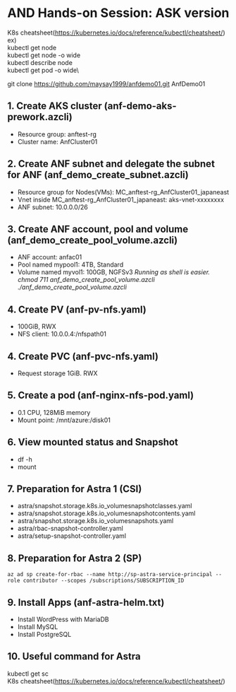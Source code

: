 # AND Hands-on Session: ASK version

K8s cheatsheet(https://kubernetes.io/docs/reference/kubectl/cheatsheet/)\
ex)\
kubectl get node\
kubectl get node -o wide\
kubectl describe node\
kubectl get pod -o wide\

git clone https://github.com/maysay1999/anfdemo01.git AnfDemo01

## 1. Create AKS cluster (anf-demo-aks-prework.azcli)
- Resource group: anftest-rg
- Cluster name: AnfCluster01

## 2. Create ANF subnet and delegate the subnet for ANF (anf_demo_create_subnet.azcli)
- Resource group for Nodes(VMs): MC_anftest-rg_AnfCluster01_japaneast
- Vnet inside MC_anftest-rg_AnfCluster01_japaneast: aks-vnet-xxxxxxxx
- ANF subnet: 10.0.0.0/26

## 3. Create ANF account, pool and volume (anf_demo_create_pool_volume.azcli)
- ANF account: anfac01
- Pool named mypool1: 4TB, Standard
- Volume named myvol1: 100GB, NGFSv3
*Running as shell is easier.*
*chmod 711 anf_demo_create_pool_volume.azcli*
*./anf_demo_create_pool_volume.azcli*

## 4. Create PV (anf-pv-nfs.yaml)
- 100GiB, RWX
- NFS client: 10.0.0.4:/nfspath01

## 4. Create PVC (anf-pvc-nfs.yaml)
- Request storage 1GiB. RWX

## 5. Create a pod (anf-nginx-nfs-pod.yaml)
- 0.1 CPU, 128MiB memory
- Mount point: /mnt/azure:/disk01

## 6. View mounted status and Snapshot
- df -h
- mount

## 7. Preparation for Astra 1 (CSI)
- astra/snapshot.storage.k8s.io_volumesnapshotclasses.yaml
- astra/snapshot.storage.k8s.io_volumesnapshotcontents.yaml
- astra/snapshot.storage.k8s.io_volumesnapshots.yaml
- astra/rbac-snapshot-controller.yaml
- astra/setup-snapshot-controller.yaml

## 8. Preparation for Astra 2 (SP)
`az ad sp create-for-rbac --name http://sp-astra-service-principal --role contributor --scopes /subscriptions/SUBSCRIPTION_ID`

## 9. Install Apps (anf-astra-helm.txt)
- Install WordPress with MariaDB
- Install MySQL
- Install PostgreSQL 

## 10. Useful command for Astra
kubectl get sc\
K8s cheatsheet(https://kubernetes.io/docs/reference/kubectl/cheatsheet/)